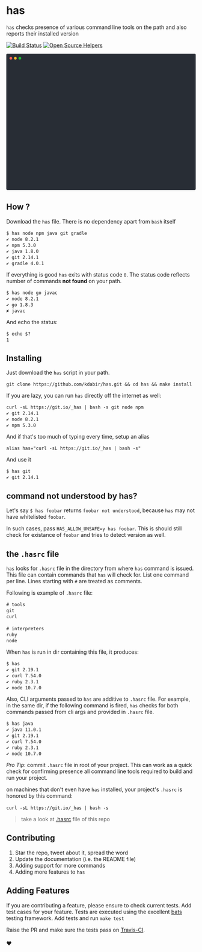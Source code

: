 # has

`has` checks presence of various command line tools on the path and also reports their installed version

[![Build Status](https://travis-ci.org/kdabir/has.svg?branch=master)](https://travis-ci.org/kdabir/has)
[![Open Source Helpers](https://www.codetriage.com/kdabir/has/badges/users.svg)](https://www.codetriage.com/kdabir/has)


[![demo](demo.svg)](demo.svg)


## How ?

Download the `has` file. There is no dependency apart from `bash` itself 

    $ has node npm java git gradle 
    ✔ node 8.2.1
    ✔ npm 5.3.0
    ✔ java 1.8.0
    ✔ git 2.14.1
    ✔ gradle 4.0.1

If everything is good `has` exits with status code `0`. The status code 
reflects number of commands **not found** on your path.  

    $ has node go javac
    ✔ node 8.2.1
    ✔ go 1.8.3
    ✘ javac

And echo the status:

    $ echo $?
    1


## Installing

Just download the `has` script in your path. 

    git clone https://github.com/kdabir/has.git && cd has && make install


If you are lazy, you can run `has` directly off the internet as well:

    curl -sL https://git.io/_has | bash -s git node npm
    ✔ git 2.14.1
    ✔ node 8.2.1
    ✔ npm 5.3.0


And if that's too much of typing every time, setup an alias
    
    alias has="curl -sL https://git.io/_has | bash -s"

And use it

    $ has git
    ✔ git 2.14.1

## command not understood by has?

Let's say `$ has foobar` returns `foobar not understood`, because `has` may not have whitelisted `foobar`.

In such cases, pass `HAS_ALLOW_UNSAFE=y has foobar`. This is should still check for existance of `foobar` and tries to detect version as well.


## the `.hasrc` file

`has` looks for `.hasrc` file in the directory from where `has` command is issued. This file can contain commands that `has` 
will check for. List one command per line. Lines starting with `#` are treated as comments.


Following is example of `.hasrc` file:

```
# tools
git
curl

# interpreters
ruby
node
``` 

When `has` is run in dir containing this file, it produces:

```
$ has
✔ git 2.19.1
✔ curl 7.54.0
✔ ruby 2.3.1
✔ node 10.7.0
``` 

Also, CLI arguments passed to `has` are additive to `.hasrc` file. For example, in the same dir, if the following command is fired,
`has` checks for both commands passed from cli args and provided in `.hasrc` file.  

```
$ has java
✔ java 11.0.1
✔ git 2.19.1
✔ curl 7.54.0
✔ ruby 2.3.1
✔ node 10.7.0
```


*Pro Tip*: commit `.hasrc` file in root of your project. This can work as a quick check for confirming presence all command
line tools required to build and run your project.

on machines that don't even have `has` installed, your project's `.hasrc` is honored by this command: 

`curl -sL https://git.io/_has | bash -s` 

> take a look at [.hasrc](https://github.com/kdabir/has/blob/master/.hasrc) file of this repo


## Contributing


1. Star the repo, tweet about it, spread the word 
2. Update the documentation (i.e. the README file)
3. Adding support for more commands
4. Adding more features to `has`


## Adding Features

If you are contributing a feature, please ensure to check current tests. Add test cases for your feature. Tests are
executed using the excellent [bats](https://github.com/bats-core/bats-core) testing framework. Add tests and run `make test`
   
Raise the PR and make sure the tests pass on [Travis-CI](https://travis-ci.org/kdabir/has).

#### ♥
